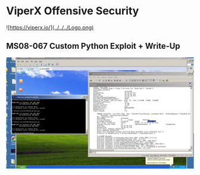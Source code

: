 # ViperX Offensive Security
![https://viperx.io/](../../../Logo.png)

## MS08-067 Custom Python Exploit + Write-Up
![hot](img.jpg)
